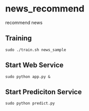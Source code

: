 # news_recommend
recommend news

## Training

```
sudo ./train.sh news_sample
```

## Start Web Service

```
sudo python app.py &
```

## Start Prediciton Service

```
sudo python predict.py
```